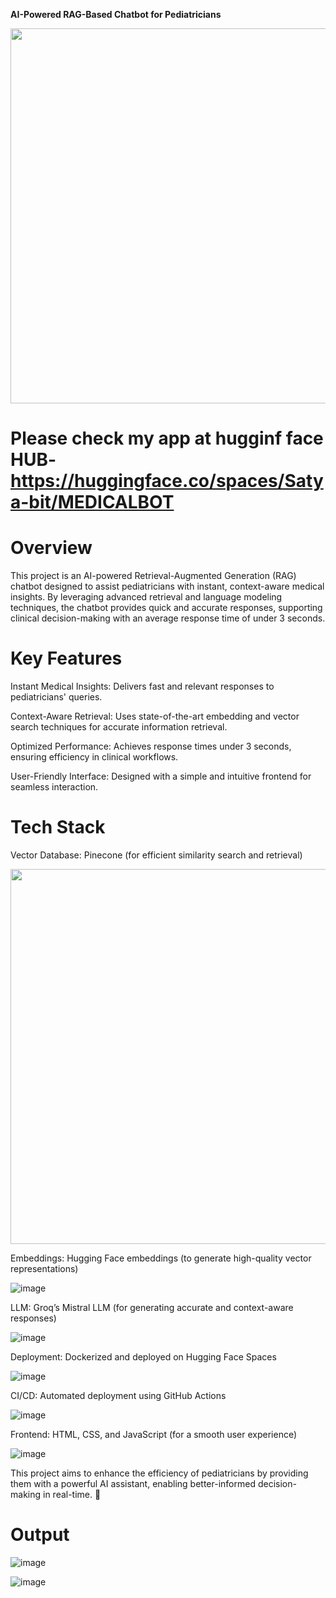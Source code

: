 **AI-Powered RAG-Based Chatbot for Pediatricians**

<img src="https://github.com/user-attachments/assets/f560103b-9ede-47a9-96d6-6abb34eec391" width="600">

# Please check my app at hugginf face HUB- https://huggingface.co/spaces/Satya-bit/MEDICALBOT

# Overview

This project is an AI-powered Retrieval-Augmented Generation (RAG) chatbot designed to assist pediatricians with instant, context-aware medical insights. By leveraging advanced retrieval and language modeling techniques, the chatbot provides quick and accurate responses, supporting clinical decision-making with an average response time of under 3 seconds.

# Key Features

Instant Medical Insights: Delivers fast and relevant responses to pediatricians' queries.

Context-Aware Retrieval: Uses state-of-the-art embedding and vector search techniques for accurate information retrieval.

Optimized Performance: Achieves response times under 3 seconds, ensuring efficiency in clinical workflows.

User-Friendly Interface: Designed with a simple and intuitive frontend for seamless interaction.

# Tech Stack

Vector Database: Pinecone (for efficient similarity search and retrieval)

<img src="https://github.com/user-attachments/assets/6521bdd8-39d3-4d9d-a16a-ea889bccbea4" width="600">

Embeddings: Hugging Face embeddings (to generate high-quality vector representations)

![image](https://github.com/user-attachments/assets/28945560-fa78-4202-adb9-9cab8ab3dc0f)

LLM: Groq’s Mistral LLM (for generating accurate and context-aware responses)

![image](https://github.com/user-attachments/assets/64786034-bc05-435a-9287-77043235816d)

Deployment: Dockerized and deployed on Hugging Face Spaces

![image](https://github.com/user-attachments/assets/d853509d-b4a4-4625-bc4b-757e12da451b)

CI/CD: Automated deployment using GitHub Actions

![image](https://github.com/user-attachments/assets/ad8416ec-f696-49d4-82c5-8f1a9a21541d)

Frontend: HTML, CSS, and JavaScript (for a smooth user experience)

![image](https://github.com/user-attachments/assets/aba3173a-ec6b-463d-ab03-ea59f982a69c)

This project aims to enhance the efficiency of pediatricians by providing them with a powerful AI assistant, enabling better-informed decision-making in real-time. 🚀

# Output

![image](https://github.com/user-attachments/assets/1d7f499c-6977-4b67-827b-7c4e97bb283e)

![image](https://github.com/user-attachments/assets/440329d6-0270-42e8-a9ef-62e8f57df5c1)
